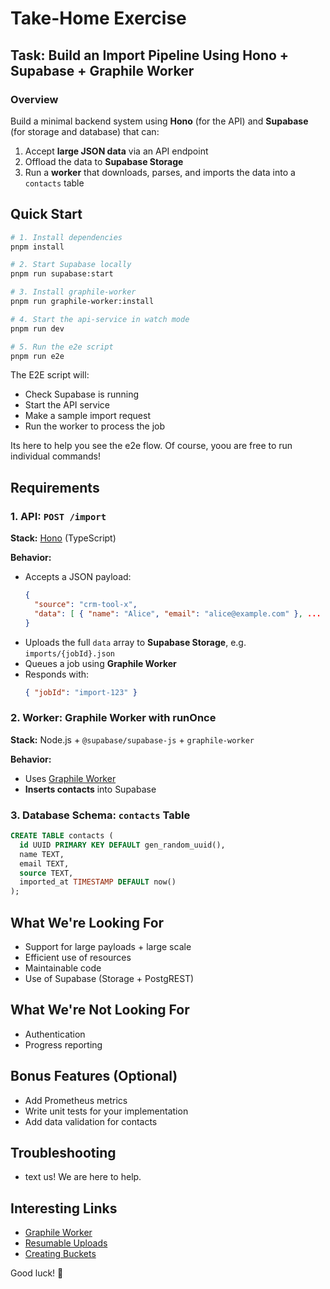 # Take-Home Exercise

## Task: Build an Import Pipeline Using Hono + Supabase + Graphile Worker

### Overview

Build a minimal backend system using **Hono** (for the API) and **Supabase** (for storage and database) that can:

1. Accept **large JSON data** via an API endpoint
2. Offload the data to **Supabase Storage**
3. Run a **worker** that downloads, parses, and imports the data into a `contacts` table

## Quick Start

```bash
# 1. Install dependencies
pnpm install

# 2. Start Supabase locally
pnpm run supabase:start

# 3. Install graphile-worker
pnpm run graphile-worker:install

# 4. Start the api-service in watch mode
pnpm run dev

# 5. Run the e2e script
pnpm run e2e
```

The E2E script will:
- Check Supabase is running
- Start the API service
- Make a sample import request
- Run the worker to process the job

Its here to help you see the e2e flow. Of course, yoou are free to run individual commands!

## Requirements

### 1. **API: `POST /import`**

**Stack:** [Hono](https://hono.dev/) (TypeScript)

**Behavior:**
- Accepts a JSON payload:
  ```json
  {
    "source": "crm-tool-x",
    "data": [ { "name": "Alice", "email": "alice@example.com" }, ... ]
  }
  ```
- Uploads the full `data` array to **Supabase Storage**, e.g. `imports/{jobId}.json`
- Queues a job using **Graphile Worker**
- Responds with:
  ```json
  { "jobId": "import-123" }
  ```

### 2. **Worker: Graphile Worker with runOnce**

**Stack:** Node.js + `@supabase/supabase-js` + `graphile-worker`

**Behavior:**
- Uses [Graphile Worker](https://github.com/graphile/worker)
- **Inserts contacts** into Supabase

### 3. **Database Schema: `contacts` Table**

```sql
CREATE TABLE contacts (
  id UUID PRIMARY KEY DEFAULT gen_random_uuid(),
  name TEXT,
  email TEXT,
  source TEXT,
  imported_at TIMESTAMP DEFAULT now()
);
```

## What We're Looking For

- Support for large payloads + large scale
- Efficient use of resources
- Maintainable code
- Use of Supabase (Storage + PostgREST)

## What We're Not Looking For

- Authentication
- Progress reporting

## Bonus Features (Optional)

- Add Prometheus metrics
- Write unit tests for your implementation
- Add data validation for contacts

## Troubleshooting

- text us! We are here to help.

## Interesting Links
- [Graphile Worker](https://worker.graphile.org/)
- [Resumable Uploads](https://supabase.com/docs/guides/storage/uploads/resumable-uploads)
- [Creating Buckets](https://supabase.com/docs/guides/storage/buckets/creating-buckets?queryGroups=language&language=sql)


Good luck! 🚀
